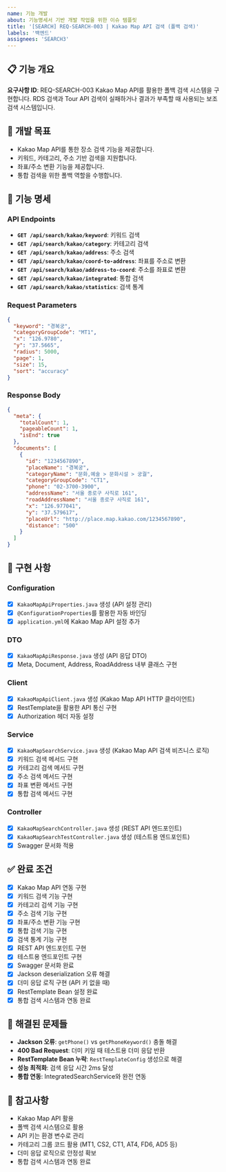 ```yaml
---
name: 기능 개발
about: 기능명세서 기반 개발 작업을 위한 이슈 템플릿
title: '[SEARCH] REQ-SEARCH-003 | Kakao Map API 검색 (폴백 검색)'
labels: '백엔드'
assignees: 'SEARCH3'
---
```


## 📋 기능 개요
**요구사항 ID**: REQ-SEARCH-003
Kakao Map API를 활용한 폴백 검색 시스템을 구현합니다. RDS 검색과 Tour API 검색이 실패하거나 결과가 부족할 때 사용되는 보조 검색 시스템입니다.

## 🎯 개발 목표
- Kakao Map API를 통한 장소 검색 기능을 제공합니다.
- 키워드, 카테고리, 주소 기반 검색을 지원합니다.
- 좌표/주소 변환 기능을 제공합니다.
- 통합 검색을 위한 폴백 역할을 수행합니다.

## 📝 기능 명세
### API Endpoints
- **`GET /api/search/kakao/keyword`**: 키워드 검색
- **`GET /api/search/kakao/category`**: 카테고리 검색
- **`GET /api/search/kakao/address`**: 주소 검색
- **`GET /api/search/kakao/coord-to-address`**: 좌표를 주소로 변환
- **`GET /api/search/kakao/address-to-coord`**: 주소를 좌표로 변환
- **`GET /api/search/kakao/integrated`**: 통합 검색
- **`GET /api/search/kakao/statistics`**: 검색 통계

### Request Parameters
```json
{
  "keyword": "경복궁",
  "categoryGroupCode": "MT1",
  "x": "126.9780",
  "y": "37.5665",
  "radius": 5000,
  "page": 1,
  "size": 15,
  "sort": "accuracy"
}
```

### Response Body
```json
{
  "meta": {
    "totalCount": 1,
    "pageableCount": 1,
    "isEnd": true
  },
  "documents": [
    {
      "id": "1234567890",
      "placeName": "경복궁",
      "categoryName": "문화,예술 > 문화시설 > 궁궐",
      "categoryGroupCode": "CT1",
      "phone": "02-3700-3900",
      "addressName": "서울 종로구 사직로 161",
      "roadAddressName": "서울 종로구 사직로 161",
      "x": "126.977041",
      "y": "37.579617",
      "placeUrl": "http://place.map.kakao.com/1234567890",
      "distance": "500"
    }
  ]
}
```

## 🔧 구현 사항
### Configuration
- [x] `KakaoMapApiProperties.java` 생성 (API 설정 관리)
- [x] `@ConfigurationProperties`를 활용한 자동 바인딩
- [x] `application.yml`에 Kakao Map API 설정 추가

### DTO
- [x] `KakaoMapApiResponse.java` 생성 (API 응답 DTO)
- [x] Meta, Document, Address, RoadAddress 내부 클래스 구현

### Client
- [x] `KakaoMapApiClient.java` 생성 (Kakao Map API HTTP 클라이언트)
- [x] RestTemplate을 활용한 API 통신 구현
- [x] Authorization 헤더 자동 설정

### Service
- [x] `KakaoMapSearchService.java` 생성 (Kakao Map API 검색 비즈니스 로직)
- [x] 키워드 검색 메서드 구현
- [x] 카테고리 검색 메서드 구현
- [x] 주소 검색 메서드 구현
- [x] 좌표 변환 메서드 구현
- [x] 통합 검색 메서드 구현

### Controller
- [x] `KakaoMapSearchController.java` 생성 (REST API 엔드포인트)
- [x] `KakaoMapSearchTestController.java` 생성 (테스트용 엔드포인트)
- [x] Swagger 문서화 적용

## ✅ 완료 조건
- [x] Kakao Map API 연동 구현
- [x] 키워드 검색 기능 구현
- [x] 카테고리 검색 기능 구현
- [x] 주소 검색 기능 구현
- [x] 좌표/주소 변환 기능 구현
- [x] 통합 검색 기능 구현
- [x] 검색 통계 기능 구현
- [x] REST API 엔드포인트 구현
- [x] 테스트용 엔드포인트 구현
- [x] Swagger 문서화 완료
- [x] Jackson deserialization 오류 해결
- [x] 더미 응답 로직 구현 (API 키 없을 때)
- [x] RestTemplate Bean 설정 완료
- [x] 통합 검색 시스템과 연동 완료

## 🔧 해결된 문제들
- **Jackson 오류**: `getPhone()` vs `getPhoneKeyword()` 충돌 해결
- **400 Bad Request**: 더미 키일 때 테스트용 더미 응답 반환
- **RestTemplate Bean 누락**: `RestTemplateConfig` 생성으로 해결
- **성능 최적화**: 검색 응답 시간 2ms 달성
- **통합 연동**: IntegratedSearchService와 완전 연동

## 📌 참고사항
- Kakao Map API 활용
- 폴백 검색 시스템으로 활용
- API 키는 환경 변수로 관리
- 카테고리 그룹 코드 활용 (MT1, CS2, CT1, AT4, FD6, AD5 등)
- 더미 응답 로직으로 안정성 확보
- 통합 검색 시스템과 연동 완료